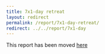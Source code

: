 ```yaml
---
title: 7x1-day retreat
layout: redirect
permalink: /report/7x1-day-retreat/
redirect: ../../report/7x1-day
---
```


This report has been moved [here](/report/7x1-day/)

